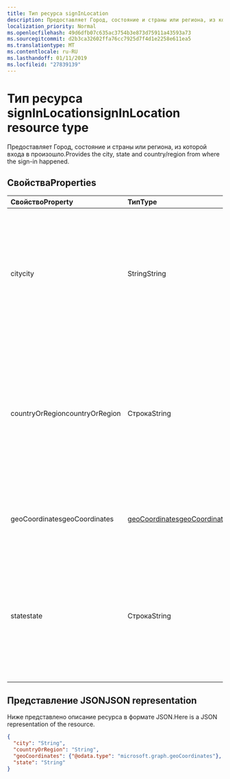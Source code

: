 ```yaml
---
title: Тип ресурса signInLocation
description: Предоставляет Город, состояние и страны или региона, из которой входа в произошло.
localization_priority: Normal
ms.openlocfilehash: 49d6dfb07c635ac3754b3e873d75911a43593a73
ms.sourcegitcommit: d2b3ca32602ffa76cc7925d7f4d1e2258e611ea5
ms.translationtype: MT
ms.contentlocale: ru-RU
ms.lasthandoff: 01/11/2019
ms.locfileid: "27839139"
---
```

# <a name="signinlocation-resource-type"></a><span data-ttu-id="1f3d0-103">Тип ресурса signInLocation</span><span class="sxs-lookup"><span data-stu-id="1f3d0-103">signInLocation resource type</span></span>
<span data-ttu-id="1f3d0-104">Предоставляет Город, состояние и страны или региона, из которой входа в произошло.</span><span class="sxs-lookup"><span data-stu-id="1f3d0-104">Provides the city, state and country/region from where the sign-in happened.</span></span>



## <a name="properties"></a><span data-ttu-id="1f3d0-105">Свойства</span><span class="sxs-lookup"><span data-stu-id="1f3d0-105">Properties</span></span>
| <span data-ttu-id="1f3d0-106">Свойство</span><span class="sxs-lookup"><span data-stu-id="1f3d0-106">Property</span></span>     | <span data-ttu-id="1f3d0-107">Тип</span><span class="sxs-lookup"><span data-stu-id="1f3d0-107">Type</span></span>   |<span data-ttu-id="1f3d0-108">Описание</span><span class="sxs-lookup"><span data-stu-id="1f3d0-108">Description</span></span>|
|:---------------|:--------|:----------|
|<span data-ttu-id="1f3d0-109">city</span><span class="sxs-lookup"><span data-stu-id="1f3d0-109">city</span></span>|<span data-ttu-id="1f3d0-110">String</span><span class="sxs-lookup"><span data-stu-id="1f3d0-110">String</span></span>|<span data-ttu-id="1f3d0-111">Предоставляет Город, входа в источник.</span><span class="sxs-lookup"><span data-stu-id="1f3d0-111">Provides the city where the sign-in originated.</span></span> <span data-ttu-id="1f3d0-112">При расчете используется в операции регистрации Широта и долгота сведения.</span><span class="sxs-lookup"><span data-stu-id="1f3d0-112">This is calculated using latitude/longitude information from the sign-in activity.</span></span>|
|<span data-ttu-id="1f3d0-113">countryOrRegion</span><span class="sxs-lookup"><span data-stu-id="1f3d0-113">countryOrRegion</span></span>|<span data-ttu-id="1f3d0-114">Строка</span><span class="sxs-lookup"><span data-stu-id="1f3d0-114">String</span></span>|<span data-ttu-id="1f3d0-115">Предоставляет info код страны (2 код письма) входа в источник.</span><span class="sxs-lookup"><span data-stu-id="1f3d0-115">Provides the country code info (2 letter code) where the sign-in originated.</span></span>  <span data-ttu-id="1f3d0-116">При расчете используется в операции регистрации Широта и долгота сведения.</span><span class="sxs-lookup"><span data-stu-id="1f3d0-116">This is calculated using latitude/longitude information from the sign-in activity.</span></span>|
|<span data-ttu-id="1f3d0-117">geoCoordinates</span><span class="sxs-lookup"><span data-stu-id="1f3d0-117">geoCoordinates</span></span>|[<span data-ttu-id="1f3d0-118">geoCoordinates</span><span class="sxs-lookup"><span data-stu-id="1f3d0-118">geoCoordinates</span></span>](geocoordinates.md)|<span data-ttu-id="1f3d0-119">Предоставляет широта, долгота и высота входа в источник.</span><span class="sxs-lookup"><span data-stu-id="1f3d0-119">Provides the latitude, longitude and altitude where the sign-in originated.</span></span>|
|<span data-ttu-id="1f3d0-120">state</span><span class="sxs-lookup"><span data-stu-id="1f3d0-120">state</span></span>|<span data-ttu-id="1f3d0-121">Строка</span><span class="sxs-lookup"><span data-stu-id="1f3d0-121">String</span></span>|<span data-ttu-id="1f3d0-122">Предоставляет состояние входа в источник.</span><span class="sxs-lookup"><span data-stu-id="1f3d0-122">Provides the State where the sign-in originated.</span></span> <span data-ttu-id="1f3d0-123">При расчете используется в операции регистрации Широта и долгота сведения.</span><span class="sxs-lookup"><span data-stu-id="1f3d0-123">This is calculated using latitude/longitude information from the sign-in activity.</span></span>|

## <a name="json-representation"></a><span data-ttu-id="1f3d0-124">Представление JSON</span><span class="sxs-lookup"><span data-stu-id="1f3d0-124">JSON representation</span></span>

<span data-ttu-id="1f3d0-125">Ниже представлено описание ресурса в формате JSON.</span><span class="sxs-lookup"><span data-stu-id="1f3d0-125">Here is a JSON representation of the resource.</span></span>

<!-- {
  "blockType": "resource",
  "optionalProperties": [

  ],
  "@odata.type": "microsoft.graph.signInLocation"
}-->

```json
{
  "city": "String",
  "countryOrRegion": "String",
  "geoCoordinates": {"@odata.type": "microsoft.graph.geoCoordinates"},
  "state": "String"
}

```

<!-- uuid: 8fcb5dbc-d5aa-4681-8e31-b001d5168d79
2015-10-25 14:57:30 UTC -->
<!-- {
  "type": "#page.annotation",
  "description": "signInLocation resource",
  "keywords": "",
  "section": "documentation",
  "tocPath": ""
}-->
